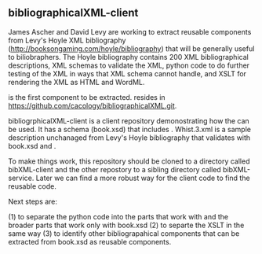 ## bibliographicalXML-client

James Ascher and David Levy are working to extract reusable components from Levy's Hoyle XML bibliography (http://booksongaming.com/hoyle/bibliography) that will be generally useful to biliobraphers. The Hoyle bibliography contains 200 XML bibliographical descriptions, XML schemas to validate the XML, python code to do further testing of the XML in ways that XML schema cannot handle, and XSLT for rendering the XML as HTML and WordML. 

<collation> is the first component to be extracted. <collation> resides in https://github.com/cacology/bibliographicalXML.git. 

bibliogrphicalXML-client is a client repository demonostrating how the <collation> can be used. It has a schema (book.xsd) that includes <collation>. Whist.3.xml is a sample description unchanaged from Levy's Hoyle bibliography that validates with book.xsd and <collation>.

To make things work, this repository should be cloned to a directory called bibXML-client and the other repostory to a sibling directory called bibXML-service. Later we can find a more robust way for the client code to find the reusable code. 

Next steps are:

(1) to separate the python code into the parts that work with <collation> and the broader parts that work only with book.xsd
(2) to separte the XSLT in the same way
(3) to identify other bibliograpahical components that can be extracted from book.xsd as reusable components. 